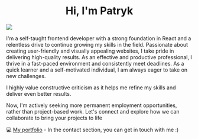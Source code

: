 <h1 align="center"> Hi, I'm Patryk </h1>


![](https://komarev.com/ghpvc/?username=paruut&color=dc143c)

I'm a self-taught frontend developer with a strong foundation in React and a relentless drive to continue growing my skills in the field. Passionate about creating user-friendly and visually appealing websites, I take pride in delivering high-quality results. As an effective and productive professional, I thrive in a fast-paced environment and consistently meet deadlines. As a quick learner and a self-motivated individual, I am always eager to take on new challenges.

I highly value constructive criticism as it helps me refine my skills and deliver even better results. 

Now, I'm actively seeking more permanent employment opportunities, rather than project-based work. Let's connect and explore how we can collaborate to bring your projects to life

💻 [My portfolio](https://paruut.github.io/portfolio/) - In the contact section, you can get in touch with me :)




